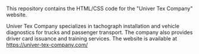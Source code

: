 This repository contains the HTML/CSS code for the "Univer Tex Company" website.

Univer Tex Company specializes in tachograph installation and vehicle diagnostics for trucks and passenger transport. The company also provides driver card issuance and training services.
The website is available at https://univer-tex-company.com/

